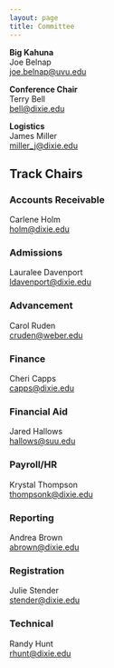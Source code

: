 ```yaml
---
layout: page
title: Committee
---
```


**Big Kahuna**  
Joe Belnap   
joe.belnap@uvu.edu

**Conference Chair**  
Terry Bell    
bell@dixie.edu

**Logistics**  
James Miller  
miller_j@dixie.edu

## Track Chairs

### Accounts Receivable
Carlene Holm   
holm@dixie.edu

### Admissions
Lauralee Davenport   
ldavenport@dixie.edu

### Advancement
Carol Ruden   
cruden@weber.edu

### Finance
Cheri Capps  
capps@dixie.edu

### Financial Aid
Jared Hallows   
hallows@suu.edu

### Payroll/HR
Krystal Thompson    
thompsonk@dixie.edu

### Reporting
Andrea Brown   
abrown@dixie.edu

### Registration
Julie Stender     
stender@dixie.edu

### Technical
Randy Hunt    
rhunt@dixie.edu  



